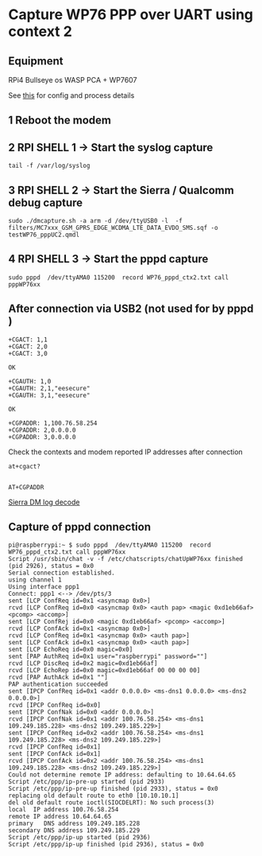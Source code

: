 # Capture WP76 PPP over UART using context 2

## Equipment
RPi4 Bullseye os
WASP PCA + WP7607 

See [this](https://github.com/johnofleek/RPi_SierraWireless_PPP/blob/master/WP76xx_ppp_RPi_testing.md) for config and process details


## 1 Reboot the modem 

## 2 RPI SHELL 1 -> Start the syslog capture
```
tail -f /var/log/syslog
```

## 3 RPI SHELL 2 -> Start the Sierra / Qualcomm debug capture
```
sudo ./dmcapture.sh -a arm -d /dev/ttyUSB0 -l  -f filters/MC7xxx_GSM_GPRS_EDGE_WCDMA_LTE_DATA_EVDO_SMS.sqf -o testWP76_pppUC2.qmdl
```

## 4 RPI SHELL 3 -> Start the pppd capture
```
sudo pppd  /dev/ttyAMA0 115200  record WP76_pppd_ctx2.txt call pppWP76xx
```

## After connection via USB2 (not used for by pppd )

```
+CGACT: 1,1
+CGACT: 2,0
+CGACT: 3,0

OK

+CGAUTH: 1,0
+CGAUTH: 2,1,"eesecure"
+CGAUTH: 3,1,"eesecure"

OK

+CGPADDR: 1,100.76.58.254
+CGPADDR: 2,0.0.0.0
+CGPADDR: 3,0.0.0.0
```




Check the contexts and modem reported IP addresses after connection

```
at+cgact?


AT+CGPADDR

```

[Sierra DM log decode](./.png)

## Capture of pppd connection
```
pi@raspberrypi:~ $ sudo pppd  /dev/ttyAMA0 115200  record WP76_pppd_ctx2.txt call pppWP76xx
Script /usr/sbin/chat -v -f /etc/chatscripts/chatUpWP76xx finished (pid 2926), status = 0x0
Serial connection established.
using channel 1
Using interface ppp1
Connect: ppp1 <--> /dev/pts/3
sent [LCP ConfReq id=0x1 <asyncmap 0x0>]
rcvd [LCP ConfReq id=0x0 <asyncmap 0x0> <auth pap> <magic 0xd1eb66af> <pcomp> <accomp>]
sent [LCP ConfRej id=0x0 <magic 0xd1eb66af> <pcomp> <accomp>]
rcvd [LCP ConfAck id=0x1 <asyncmap 0x0>]
rcvd [LCP ConfReq id=0x1 <asyncmap 0x0> <auth pap>]
sent [LCP ConfAck id=0x1 <asyncmap 0x0> <auth pap>]
sent [LCP EchoReq id=0x0 magic=0x0]
sent [PAP AuthReq id=0x1 user="raspberrypi" password=""]
rcvd [LCP DiscReq id=0x2 magic=0xd1eb66af]
rcvd [LCP EchoRep id=0x0 magic=0xd1eb66af 00 00 00 00]
rcvd [PAP AuthAck id=0x1 ""]
PAP authentication succeeded
sent [IPCP ConfReq id=0x1 <addr 0.0.0.0> <ms-dns1 0.0.0.0> <ms-dns2 0.0.0.0>]
rcvd [IPCP ConfReq id=0x0]
sent [IPCP ConfNak id=0x0 <addr 0.0.0.0>]
rcvd [IPCP ConfNak id=0x1 <addr 100.76.58.254> <ms-dns1 109.249.185.228> <ms-dns2 109.249.185.229>]
sent [IPCP ConfReq id=0x2 <addr 100.76.58.254> <ms-dns1 109.249.185.228> <ms-dns2 109.249.185.229>]
rcvd [IPCP ConfReq id=0x1]
sent [IPCP ConfAck id=0x1]
rcvd [IPCP ConfAck id=0x2 <addr 100.76.58.254> <ms-dns1 109.249.185.228> <ms-dns2 109.249.185.229>]
Could not determine remote IP address: defaulting to 10.64.64.65
Script /etc/ppp/ip-pre-up started (pid 2933)
Script /etc/ppp/ip-pre-up finished (pid 2933), status = 0x0
replacing old default route to eth0 [10.10.10.1]
del old default route ioctl(SIOCDELRT): No such process(3)
local  IP address 100.76.58.254
remote IP address 10.64.64.65
primary   DNS address 109.249.185.228
secondary DNS address 109.249.185.229
Script /etc/ppp/ip-up started (pid 2936)
Script /etc/ppp/ip-up finished (pid 2936), status = 0x0
```